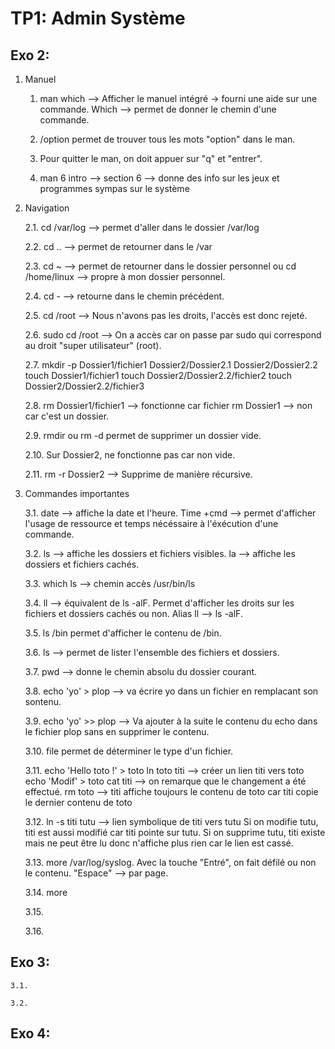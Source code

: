 # TP1: Admin Système

## Exo 2:

1. Manuel

    1. man which --> Afficher le manuel intégré -> fourni une aide sur une commande.
         Which --> permet de donner le chemin d'une commande.
    
    1. /option permet de trouver tous les mots "option" dans le man.

    1. Pour quitter le man, on doit appuer sur "q" et "entrer".

    1. man 6 intro --> section 6 --> donne des info sur les jeux et programmes sympas sur le système
    
2. Navigation

    2.1. cd /var/log --> permet d'aller dans le dossier /var/log
    
    2.2. cd .. --> permet de retourner dans le /var
    
    2.3. cd ~ --> permet de retourner dans le dossier personnel ou cd /home/linux --> propre à mon dossier personnel.
    
    2.4. cd - --> retourne dans le chemin précédent.
    
    2.5. cd /root --> Nous n'avons pas les droits, l'accès est donc rejeté.
    
    2.6. sudo cd /root --> On a accès car on passe par sudo qui correspond au droit "super utilisateur" (root).
    
    2.7. mkdir -p Dossier1/fichier1 Dossier2/Dossier2.1 Dossier2/Dossier2.2
        touch Dossier1/fichier1
        touch Dossier2/Dossier2.2/fichier2 
        touch Dossier2/Dossier2.2/fichier3
    
    2.8. rm Dossier1/fichier1 --> fonctionne car fichier
         rm Dossier1 --> non car c'est un dossier.
         
    2.9. rmdir ou rm -d permet de supprimer un dossier vide.
    
    2.10. Sur Dossier2, ne fonctionne pas car non vide.
    
    2.11. rm -r Dossier2 --> Supprime de manière récursive.
    
3. Commandes importantes

    3.1. date --> affiche la date et l'heure. 
        Time +cmd --> permet d'afficher l'usage de ressource et temps nécéssaire à           l'éxécution d'une commande.
    
    3.2. ls --> affiche les dossiers et fichiers visibles.
         la --> affiche les dossiers et fichiers cachés.
         
    3.3. which ls --> chemin accès /usr/bin/ls
    
    3.4. ll --> équivalent de ls -alF. Permet d'afficher les droits sur les fichiers et dossiers cachés ou non.
         Alias ll --> ls -alF.
    
    3.5. ls /bin permet d'afficher le contenu de /bin.
    
    3.6. ls --> permet de lister l'ensemble des fichiers et dossiers.
    
    3.7. pwd --> donne le chemin absolu du dossier courant.
    
    3.8. echo 'yo' > plop --> va écrire yo dans un fichier en remplacant son sontenu. 
    
    3.9. echo 'yo' >> plop --> Va ajouter à la suite le contenu du echo dans le fichier plop sans en supprimer le contenu.
    
    3.10. file permet de déterminer le type d'un fichier.

    3.11. echo 'Hello toto !' > toto
          ln toto titi --> créer un lien titi vers toto
          echo 'Modif' > toto
          cat titi --> on remarque que le changement a été effectué.
          rm toto --> titi affiche toujours le contenu de toto car titi copie le dernier contenu de toto
    
    3.12. ln -s titi tutu --> lien symbolique de titi vers tutu
          Si on modifie tutu, titi est aussi modifié car titi pointe sur tutu.
          Si on supprime tutu, titi existe mais ne peut être lu donc n'affiche plus rien car le lien est cassé.
    
    3.13. more /var/log/syslog. Avec la touche "Entré", on fait défilé ou non le contenu. "Espace" --> par page.
    
    3.14. more 
    
    3.15.
    
    3.16.
    
## Exo 3:

    3.1.
    
    3.2.

## Exo 4:
    
